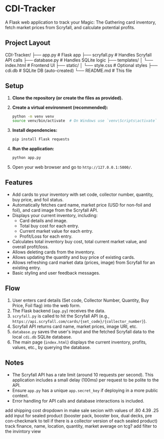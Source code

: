 ﻿# CDI-Tracker

A Flask web application to track your Magic: The Gathering card inventory, fetch market prices from Scryfall, and calculate potential profits.

## Project Layout

CDI-Tracker/
├── app.py               # Flask app
├── scryfall.py          # Handles Scryfall API calls
├── database.py          # Handles SQLite logic
├── templates/
│   └── index.html       # Frontend UI
├── static/
│   └── style.css        # Optional styles
├── cdi.db               # SQLite DB (auto-created)
└── README.md            # This file


## Setup

1.  **Clone the repository (or create the files as provided).**

2.  **Create a virtual environment (recommended):**
    ```bash
    python -m venv venv
    source venv/bin/activate  # On Windows use `venv\Scripts\activate`
    ```

3.  **Install dependencies:**
    ```bash
    pip install Flask requests
    ```

4.  **Run the application:**
    ```bash
    python app.py
    ```

5.  Open your web browser and go to `http://127.0.0.1:5000/`.

## Features

* Add cards to your inventory with set code, collector number, quantity, buy price, and foil status.
* Automatically fetches card name, market price (USD for non-foil and foil), and card image from the Scryfall API.
* Displays your current inventory, including:
    * Card details and image.
    * Total buy cost for each entry.
    * Current market value for each entry.
    * Profit/Loss for each entry.
* Calculates total inventory buy cost, total current market value, and overall profit/loss.
* Allows deleting cards from the inventory.
* Allows updating the quantity and buy price of existing cards.
* Allows refreshing card market data (prices, image) from Scryfall for an existing entry.
* Basic styling and user feedback messages.

## Flow

1.  User enters card details (Set code, Collector Number, Quantity, Buy Price, Foil flag) into the web form.
2.  The Flask backend (`app.py`) receives the data.
3.  `scryfall.py` is called to hit the Scryfall API (e.g., `https://api.scryfall.com/cards/{set_code}/{collector_number}`).
4.  Scryfall API returns card name, market prices, image URI, etc.
5.  `database.py` saves the user's input and the fetched Scryfall data to the local `cdi.db` SQLite database.
6.  The main page (`index.html`) displays the current inventory, profits, values, etc., by querying the database.

## Notes

* The Scryfall API has a rate limit (around 10 requests per second). This application includes a small delay (100ms) per request to be polite to the API.
* Ensure `app.py` has a unique `app.secret_key` if deploying in a more public context.
* Error handling for API calls and database interactions is included.



add shipping cost dropdown in make sale secion with values of .80  4.39   .25
add input for sealed product (booster pack, booster box, dual decks, pre con-checkmark to tell if there is a collector version of each sealed product) track finance, name, location, quantity, market average on tcg? 
add filter to the invintory view